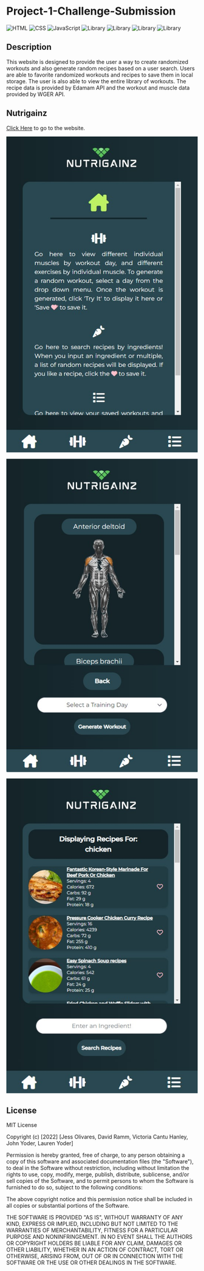 # Project-1-Challenge-Submission

![HTML](https://img.shields.io/badge/language-HTML-orange)
![CSS](https://img.shields.io/badge/language-CSS-blue)
![JavaScript](https://img.shields.io/badge/language-JavaScript-yellow)
![Library](https://img.shields.io/badge/library-jQuery-blueviolet)
![Library](https://img.shields.io/badge/library-Tailwind-blueviolet)
![Library](https://img.shields.io/badge/API-Edamam-red)
![Library](https://img.shields.io/badge/API-WGER-red)

## Description

This website is designed to provide the user a way to create randomized workouts and also generate random recipes based on a user search. Users are able to favorite randomized workouts and recipes to save them in local storage. The user is also able to view the entire library of workouts. The recipe data is provided by Edamam API and the workout and muscle data provided by WGER API. 

## Nutrigainz
[Click Here](https://jessoliva.github.io/nutrigainz/) to go to the website.

<p>
  <img src="./readme-images/nutrigainz-screenshot.jpg" alt="Nutrigainz webpage screenshot"/>
</p>
<p>
  <img src="./readme-images/nutrigainz-screenshot1.jpg" alt="Nutrigainz webpage screenshot"/>
</p>
<p>
  <img src="./readme-images/nutrigainz-screenshot2.jpg" alt="Nutrigainz webpage screenshot"/>
</p>

## License

MIT License

Copyright (c) [2022] [Jess Olivares, David Ramm, Victoria Cantu Hanley, John Yoder, Lauren Yoder]

Permission is hereby granted, free of charge, to any person obtaining a copy
of this software and associated documentation files (the "Software"), to deal
in the Software without restriction, including without limitation the rights
to use, copy, modify, merge, publish, distribute, sublicense, and/or sell
copies of the Software, and to permit persons to whom the Software is
furnished to do so, subject to the following conditions:

The above copyright notice and this permission notice shall be included in all
copies or substantial portions of the Software.

THE SOFTWARE IS PROVIDED "AS IS", WITHOUT WARRANTY OF ANY KIND, EXPRESS OR
IMPLIED, INCLUDING BUT NOT LIMITED TO THE WARRANTIES OF MERCHANTABILITY,
FITNESS FOR A PARTICULAR PURPOSE AND NONINFRINGEMENT. IN NO EVENT SHALL THE
AUTHORS OR COPYRIGHT HOLDERS BE LIABLE FOR ANY CLAIM, DAMAGES OR OTHER
LIABILITY, WHETHER IN AN ACTION OF CONTRACT, TORT OR OTHERWISE, ARISING FROM,
OUT OF OR IN CONNECTION WITH THE SOFTWARE OR THE USE OR OTHER DEALINGS IN THE
SOFTWARE.